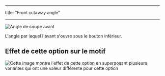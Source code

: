 - - -
title: "Front cutaway angle"
- - -

![Angle de coupe avant](frontcutawayangle.svg)

L'angle par lequel l'avant s'ouvre sous le bouton inférieur.

## Effet de cette option sur le motif

![Cette image montre l'effet de cette option en superposant plusieurs variantes qui ont une valeur différente pour cette option](jaeger_frontcutawayangle_sample.svg "Effect of this option on the pattern")
